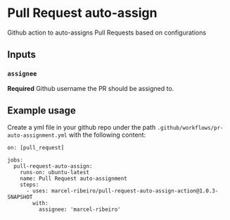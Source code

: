 # Pull Request auto-assign
Github action to auto-assigns Pull Requests based on configurations

## Inputs

### `assignee`

**Required** Github username the PR should be assigned to.

## Example usage
Create a yml file in your github repo under the path `.github/workflows/pr-auto-assignment.yml` with the following content:

```
on: [pull_request]

jobs:
  pull-request-auto-assign:
    runs-on: ubuntu-latest
    name: Pull Request auto-assignment
    steps:
      - uses: marcel-ribeiro/pull-request-auto-assign-action@1.0.3-SNAPSHOT
        with:
          assignee: 'marcel-ribeiro'
```
